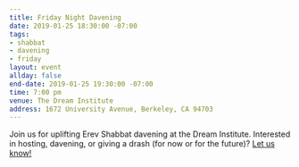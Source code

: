 ```yaml
---
title: Friday Night Davening
date: 2019-01-25 18:30:00 -07:00
tags:
- shabbat
- davening
- friday
layout: event
allday: false
end-date: 2019-01-25 19:30:00 -07:00
time: 7:00 pm
venue: The Dream Institute
address: 1672 University Avenue, Berkeley, CA 94703
---
```


Join us for uplifting Erev Shabbat davening at the Dream Institute. Interested in hosting, davening, or giving a drash (for now or for the future)? [Let us know!](mailto:info@minyandafna.org)